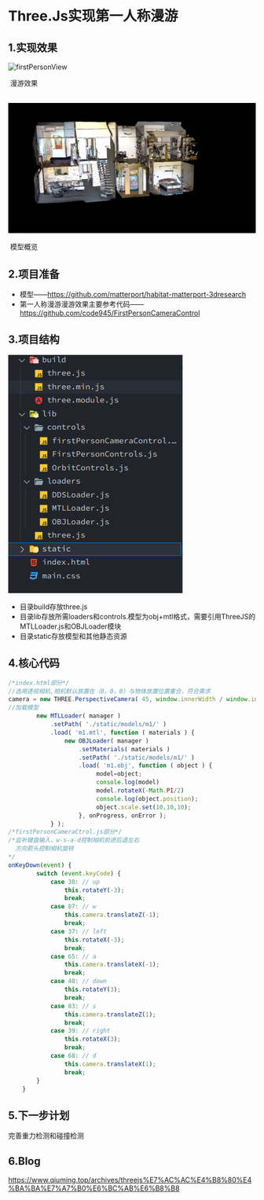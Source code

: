 # Three.Js实现第一人称漫游

##  1.实现效果

![firstPersonView](static/images/firstPersonView.gif)

​														   漫游效果

​									![image-20211105145423166](static/images/image-20211105145423166.png)

​															模型概览

## 2.项目准备

- 模型——https://github.com/matterport/habitat-matterport-3dresearch
- 第一人称漫游漫游效果主要参考代码——https://github.com/code945/FirstPersonCameraControl

## 3.项目结构

![image-20211105150040348](static/images/image-20211105150040348.png)

- 目录build存放three.js
- 目录lib存放所需loaders和controls.模型为obj+mtl格式，需要引用ThreeJS的MTLLoader.js和OBJLoader模块
- 目录static存放模型和其他静态资源

## 4.核心代码

```js
/*index.html部分*/
//选用透视相机,相机默认放置在（0，0，0）与物体放置位置重合，符合需求
camera = new THREE.PerspectiveCamera( 45, window.innerWidth / window.innerHeight, 1, 1000 );
//加载模型
		new MTLLoader( manager )
			.setPath( './static/models/m1/' )
			.load( 'm1.mtl', function ( materials ) {							materials.preload();
				new OBJLoader( manager )
					.setMaterials( materials )
					.setPath( './static/models/m1/' )
					.load( 'm1.obj', function ( object ) {
                         model=object;
                         console.log(model)
                         model.rotateX(-Math.PI/2)
                         console.log(object.position);
                         object.scale.set(10,10,10);                            			scene.add( object );
					}, onProgress, onError );
			} );
/*firstPersonCameraCtrol.js部分*/
/*监听键盘输入，w-s-a-d控制相机前进后退左右
  方向箭头控制相机旋转
*/
onKeyDown(event) {
        switch (event.keyCode) {
            case 38: // up
                this.rotateY(-3);
                break;
            case 87: // w
                this.camera.translateZ(-1);
                break;
            case 37: // left
                this.rotateX(-3);
                break;
            case 65: // a
                this.camera.translateX(-1);
                break;
            case 40: // down
                this.rotateY(3);
                break;
            case 83: // s
                this.camera.translateZ(1);
                break;
            case 39: // right
                this.rotateX(3);
                break;
            case 68: // d
                this.camera.translateX(1);
                break;
        }
    }
```

## 5.下一步计划

完善重力检测和碰撞检测

## 6.Blog

https://www.qiuming.top/archives/threejs%E7%AC%AC%E4%B8%80%E4%BA%BA%E7%A7%B0%E6%BC%AB%E6%B8%B8
